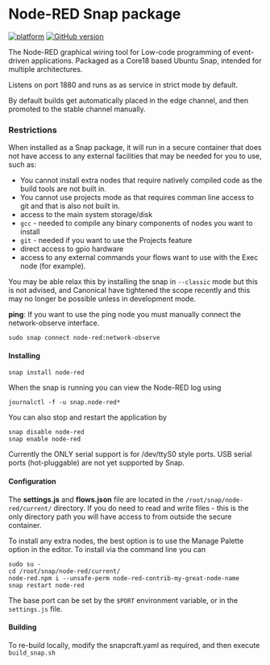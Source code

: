 # Node-RED Snap package

[![platform](https://img.shields.io/badge/platform-Node--RED-red)](https://nodered.org)
[![GitHub version](https://badge.fury.io/gh/node-red%2Fnode-red.svg)](https://badge.fury.io/gh/node-red%2Fnode-red)

The Node-RED graphical wiring tool for Low-code programming of event-driven applications.
Packaged as a Core18 based Ubuntu Snap, intended for multiple architectures.

Listens on port 1880 and runs as as service in strict mode by default.

By default builds get automatically placed in the edge channel, and then promoted to the stable channel manually.

### Restrictions

When installed as a Snap package, it will run in a secure container that does
not have access to any external facilities that may be needed for you to use, such as:

 - You cannot install extra nodes that require natively compiled code as the build tools are not built in.
 - You cannot use projects mode as that requires comman line access to git and that is also not built in.
 - access to the main system storage/disk
 - `gcc` - needed to compile any binary components of nodes you want to install
 - `git` - needed if you want to use the Projects feature
 - direct access to gpio hardware
 - access to any external commands your flows want to use with the Exec node (for example).

You may be able relax this by installing the snap in `--classic` mode but this is not advised, and Canonical have tightened the scope recently and this may no longer be possible unless in development mode.

**ping**: If you want to use the ping node you must manually connect the network-observe interface.

    sudo snap connect node-red:network-observe


#### Installing

    snap install node-red

When the snap is running you can view the Node-RED log using

    journalctl -f -u snap.node-red*

You can also stop and restart the application by

    snap disable node-red
    snap enable node-red

Currently the ONLY serial support is for /dev/ttyS0 style ports.
USB serial ports (hot-pluggable) are not yet supported by Snap.


#### Configuration

The **settings.js** and **flows.json** file are located in the `/root/snap/node-red/current/` directory.
If you do need to read and write files - this is the only directory path you will have access to from outside
the secure container.

To install any extra nodes, the best option is to use the Manage Palette option in the editor.
To install via the command line you can

    sudo su -
    cd /root/snap/node-red/current/
    node-red.npm i --unsafe-perm node-red-contrib-my-great-node-name
    snap restart node-red

The base port can be set by the `$PORT` environment variable, or in the `settings.js` file.


#### Building

To re-build locally, modify the snapcraft.yaml as required, and then execute `build_snap.sh`
